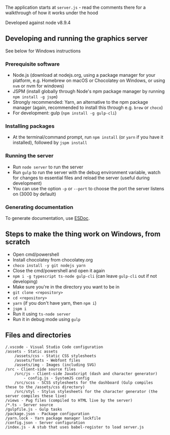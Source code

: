 The application starts at `server.js` - read the comments there for a walkthrough
of how it works under the hood

Developed against node v8.9.4

## Developing and running the graphics server

See below for Windows instructions

### Prerequisite software

- Node.js (download at nodejs.org, using a package manager for
your platform, e.g. Homebrew on macOS or Chocolatey on Windows,
or using `nvm` or nvm for windows)
- JSPM (install globally through Node's npm package manager by running
`npm install -g jspm`)
- Strongly recommended: Yarn, an alternative to the npm package manager (again,
recommended to install this through e.g. `brew` or `choco`)
- For development: gulp (`npm install -g gulp-cli`)

### Installing packages

- At the terminal/command prompt, run `npm install` (or `yarn` if you have
it installed), followed by `jspm install`

### Running the server

- Run `node server` to run the server
- Run `gulp` to run the server with the debug environment variable,
watch for changes to essential files and reload the server (useful during
development)
- You can use the option `-p` or `--port` to choose the port the server listens
on (3000 by default)

### Generating documentation
To generate documentation, use [ESDoc](https://esdoc.org).

## Steps to make the thing work on Windows, from scratch

- Open cmd/powershell
- Install chocolatey from chocolatey.org
- `choco install -y git nodejs yarn`
- Close the cmd/powershell and open it again
- `npm i -g typescript ts-node gulp-cli` (can leave `gulp-cli` out if not developing)
- Make sure you're in the directory you want to be in
- `git clone <repository>`
- `cd <repository>`
- `yarn` (if you don't have yarn, then `npm i`)
- `jspm i`
- Run it using `ts-node server`
- Run it in debug mode using `gulp`

## Files and directories
```
/.vscode - Visual Studio Code configuration
/assets - Static assets
    /assets/css - Static CSS stylesheets
    /assets/fonts - Webfont files
    /assets/img - Images (including SVG)
/src - Client-side source files
    /src/js - Client-side JavaScript (dash and character generator)
        - config.js - SystemJS config
    /src/scss - SCSS stylesheets for the dashboard (Gulp compiles these to the /assets/css directory)
    /src/styl - Stylus stylesheets for the character generator (the server compiles these live)
/views - Pug files (compiled to HTML live by the server)
/*.ts - Server source
/gulpfile.js - Gulp tasks
/package.json - Package configuration
/yarn.lock - Yarn package manager lockfile
/config.json - Server configuration
/index.js - A stub that uses babel-register to load server.js
```
